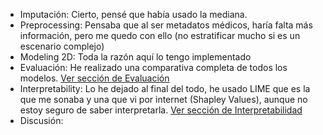 - Imputación: Cierto, pensé que había usado la mediana.
- Preprocessing: Pensaba que al ser metadatos médicos, haría falta más información, pero me quedo con ello (no estratificar mucho si es un escenario complejo)
- Modeling 2D: Toda la razón aquí lo tengo implementado
- Evaluación: He realizado una comparativa completa de todos los modelos. [Ver sección de Evaluación](#f7f6a3df "Celda de Evaluación")
- Interpretability: Lo he dejado al final del todo, he usado LIME que es la que me sonaba y una que vi por internet (Shapley Values), aunque no estoy seguro de saber interpretarla. [Ver sección de Interpretabilidad](#ed0a77cb "Celda de Interpretabilidad")
- Discusión: